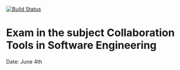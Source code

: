 [![Build Status](https://travis-ci.org/Teras23/cse-exam.svg?branch=5_changed-document-title)](https://travis-ci.org/Teras23/cse-exam)

# Exam in the subject Collaboration Tools in Software Engineering
Date: June 4th
